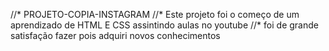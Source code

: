 //* PROJETO-COPIA-INSTAGRAM
//* Este projeto foi o começo de um aprendizado de HTML E CSS assintindo aulas no youtube
//* foi de grande satisfação fazer pois adquiri novos conhecimentos
